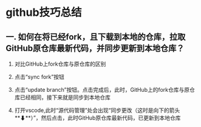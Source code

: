 # github技巧总结

## 一. 如何在将已经fork，且下载到本地的仓库，拉取GitHub原仓库最新代码，并同步更新到本地仓库？

1. 对比GitHub上fork仓库与原仓库的区别

2. 点击“sync fork”按钮

3. 点击“update branch”按钮。点击完成后，此时，GitHub上的fork仓库与原仓库已经相同，接下来就是同步到本地仓库
4. 打开vscode,此时“源代码管理”处会出现“同步更改（这时是向下的箭头**⬇**）”，然后点击，此时GitHub原仓库最新代码，已更新到本地仓库
